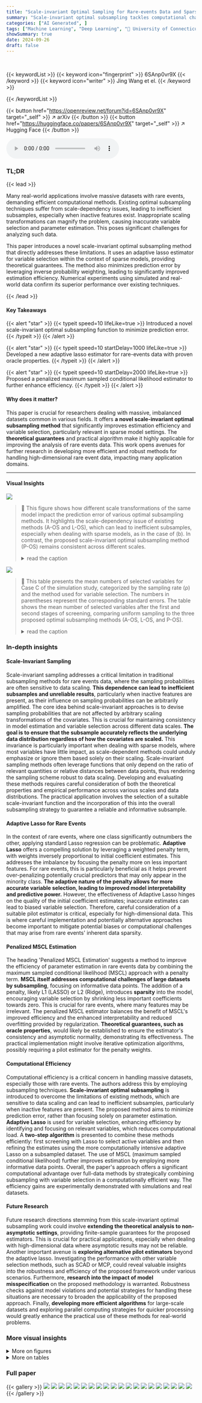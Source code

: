 ```yaml
---
title: "Scale-invariant Optimal Sampling for Rare-events Data and Sparse Models"
summary: "Scale-invariant optimal subsampling tackles computational challenges in analyzing massive rare-events data with sparse models, enhancing parameter estimation and variable selection without being affec..."
categories: ["AI Generated", ]
tags: ["Machine Learning", "Deep Learning", "🏢 University of Connecticut",]
showSummary: true
date: 2024-09-26
draft: false
---
```


<br>

{{< keywordList >}}
{{< keyword icon="fingerprint" >}} 6SAnp0vr9X {{< /keyword >}}
{{< keyword icon="writer" >}} Jing Wang et el. {{< /keyword >}}
 
{{< /keywordList >}}

{{< button href="https://openreview.net/forum?id=6SAnp0vr9X" target="_self" >}}
↗ arXiv
{{< /button >}}
{{< button href="https://huggingface.co/papers/6SAnp0vr9X" target="_self" >}}
↗ Hugging Face
{{< /button >}}



<audio controls>
    <source src="https://ai-paper-reviewer.com/6SAnp0vr9X/podcast.wav" type="audio/wav">
    Your browser does not support the audio element.
</audio>


### TL;DR


{{< lead >}}

Many real-world applications involve massive datasets with rare events, demanding efficient computational methods.  Existing optimal subsampling techniques suffer from scale-dependency issues, leading to inefficient subsamples, especially when inactive features exist.  Inappropriate scaling transformations can magnify the problem, causing inaccurate variable selection and parameter estimation.  This poses significant challenges for analyzing such data.

This paper introduces a novel scale-invariant optimal subsampling method that directly addresses these limitations. It uses an adaptive lasso estimator for variable selection within the context of sparse models, providing theoretical guarantees. The method also minimizes prediction error by leveraging inverse probability weighting, leading to significantly improved estimation efficiency. Numerical experiments using simulated and real-world data confirm its superior performance over existing techniques.

{{< /lead >}}


#### Key Takeaways

{{< alert "star" >}}
{{< typeit speed=10 lifeLike=true >}} Introduced a novel scale-invariant optimal subsampling function to minimize prediction error. {{< /typeit >}}
{{< /alert >}}

{{< alert "star" >}}
{{< typeit speed=10 startDelay=1000 lifeLike=true >}} Developed a new adaptive lasso estimator for rare-events data with proven oracle properties. {{< /typeit >}}
{{< /alert >}}

{{< alert "star" >}}
{{< typeit speed=10 startDelay=2000 lifeLike=true >}} Proposed a penalized maximum sampled conditional likelihood estimator to further enhance efficiency. {{< /typeit >}}
{{< /alert >}}

#### Why does it matter?
This paper is crucial for researchers dealing with massive, imbalanced datasets common in various fields.  It offers **a novel scale-invariant optimal subsampling method** that significantly improves estimation efficiency and variable selection, particularly relevant in sparse model settings. The **theoretical guarantees** and practical algorithm make it highly applicable for improving the analysis of rare events data.  This work opens avenues for further research in developing more efficient and robust methods for handling high-dimensional rare event data, impacting many application domains.

------
#### Visual Insights



![](https://ai-paper-reviewer.com/6SAnp0vr9X/figures_1_1.jpg)

> 🔼 This figure shows how different scale transformations of the same model impact the prediction error of various optimal subsampling methods. It highlights the scale-dependency issue of existing methods (A-OS and L-OS), which can lead to inefficient subsamples, especially when dealing with sparse models, as in the case of (b). In contrast, the proposed scale-invariant optimal subsampling method (P-OS) remains consistent across different scales.
> <details>
> <summary>read the caption</summary>
> Figure 1: Prediction errors with different scale transformation of the same model. (a): with non-sparse parameter (-1, -1, -0.01, -0.01, -0.01, -0.01)T. (b): with sparse parameter (-1, 0, 0, 0, 0, 0)T.
> </details>





![](https://ai-paper-reviewer.com/6SAnp0vr9X/tables_3_1.jpg)

> 🔼 This table presents the mean numbers of selected variables for Case C of the simulation study, categorized by the sampling rate (ρ) and the method used for variable selection.  The numbers in parentheses represent the corresponding standard errors.  The table shows the mean number of selected variables after the first and second stages of screening, comparing uniform sampling to the three proposed optimal subsampling methods (A-OS, L-OS, and P-OS).
> <details>
> <summary>read the caption</summary>
> Table 1: Mean number of selected variables in Case C
> </details>





### In-depth insights


#### Scale-Invariant Sampling
Scale-invariant sampling addresses a critical limitation in traditional subsampling methods for rare events data, where the sampling probabilities are often sensitive to data scaling.  **This dependence can lead to inefficient subsamples and unreliable results**, particularly when inactive features are present, as their influence on sampling probabilities can be arbitrarily amplified.  The core idea behind scale-invariant approaches is to devise sampling probabilities that are not affected by arbitrary scaling transformations of the covariates. This is crucial for maintaining consistency in model estimation and variable selection across different data scales. **The goal is to ensure that the subsample accurately reflects the underlying data distribution regardless of how the covariates are scaled.** This invariance is particularly important when dealing with sparse models, where most variables have little impact, as scale-dependent methods could unduly emphasize or ignore them based solely on their scaling.  Scale-invariant sampling methods often leverage functions that only depend on the ratio of relevant quantities or relative distances between data points, thus rendering the sampling scheme robust to data scaling.  Developing and evaluating these methods requires careful consideration of both the theoretical properties and empirical performance across various scales and data distributions. The practical application involves the selection of a suitable scale-invariant function and the incorporation of this into the overall subsampling strategy to guarantee a reliable and informative subsample.

#### Adaptive Lasso for Rare Events
In the context of rare events, where one class significantly outnumbers the other, applying standard Lasso regression can be problematic.  **Adaptive Lasso** offers a compelling solution by leveraging a weighted penalty term, with weights inversely proportional to initial coefficient estimates.  This addresses the imbalance by focusing the penalty more on less important features. For rare events, this is particularly beneficial as it helps prevent over-penalizing potentially crucial predictors that may only appear in the minority class.  **The adaptive nature of the penalty allows for more accurate variable selection, leading to improved model interpretability and predictive power.**  However, the effectiveness of Adaptive Lasso hinges on the quality of the initial coefficient estimates; inaccurate estimates can lead to biased variable selection.  Therefore, careful consideration of a suitable pilot estimator is critical, especially for high-dimensional data. This is where careful implementation and potentially alternative approaches become important to mitigate potential biases or computational challenges that may arise from rare events' inherent data sparsity.

#### Penalized MSCL Estimation
The heading 'Penalized MSCL Estimation' suggests a method to improve the efficiency of parameter estimation in rare events data by combining the maximum sampled conditional likelihood (MSCL) approach with a penalty term.  **MSCL itself addresses computational challenges of large datasets by subsampling**, focusing on informative data points.  The addition of a penalty, likely L1 (LASSO) or L2 (Ridge), introduces **sparsity** into the model, encouraging variable selection by shrinking less important coefficients towards zero. This is crucial for rare events, where many features may be irrelevant.  The penalized MSCL estimator balances the benefit of MSCL's improved efficiency and the enhanced interpretability and reduced overfitting provided by regularization. **Theoretical guarantees, such as oracle properties**, would likely be established to ensure the estimator's consistency and asymptotic normality, demonstrating its effectiveness. The practical implementation might involve iterative optimization algorithms, possibly requiring a pilot estimator for the penalty weights.

#### Computational Efficiency
Computational efficiency is a critical concern in handling massive datasets, especially those with rare events.  The authors address this by employing subsampling techniques. **Scale-invariant optimal subsampling** is introduced to overcome the limitations of existing methods, which are sensitive to data scaling and can lead to inefficient subsamples, particularly when inactive features are present.  The proposed method aims to minimize prediction error, rather than focusing solely on parameter estimation.  **Adaptive Lasso** is used for variable selection, enhancing efficiency by identifying and focusing on relevant variables, which reduces computational load.  A **two-step algorithm** is presented to combine these methods efficiently: first screening with Lasso to select active variables and then refining the estimates using the more computationally intensive adaptive Lasso on a subsampled dataset.  The use of MSCL (maximum sampled conditional likelihood) further improves estimation by employing more informative data points.  Overall, the paper's approach offers a significant computational advantage over full-data methods by strategically combining subsampling with variable selection in a computationally efficient way. The efficiency gains are experimentally demonstrated with simulations and real datasets.

#### Future Research
Future research directions stemming from this scale-invariant optimal subsampling work could involve **extending the theoretical analysis to non-asymptotic settings**, providing finite-sample guarantees for the proposed estimators.  This is crucial for practical applications, especially when dealing with high-dimensional data where asymptotic results may not be reliable.  Another important avenue is **exploring alternative pilot estimators** beyond the adaptive lasso. Investigating the performance with other variable selection methods, such as SCAD or MCP, could reveal valuable insights into the robustness and efficiency of the proposed framework under various scenarios. Furthermore, **research into the impact of model misspecification** on the proposed methodology is warranted.  Robustness checks against model violations and potential strategies for handling these situations are necessary to broaden the applicability of the proposed approach.  Finally, **developing more efficient algorithms** for large-scale datasets and exploring parallel computing strategies for quicker processing would greatly enhance the practical use of these methods for real-world problems.


### More visual insights

<details>
<summary>More on figures
</summary>


![](https://ai-paper-reviewer.com/6SAnp0vr9X/figures_7_1.jpg)

> 🔼 This figure compares the empirical median squared error (eMSE) of parameter estimation for three different parameter settings (Cases A, B, and C) across various sampling rates.  Each case represents a different sparsity pattern of the true parameters. The x-axis shows the sampling rate, while the y-axis shows the log of eMSE. The figure shows the performance of different subsampling methods (A-OS, L-OS, P-OS, Uni, Adaptive Lasso, Lasso) across different sampling rates and parameter settings. It illustrates how different optimal subsampling methods and the full data Lasso and adaptive Lasso perform with respect to the sampling rate.
> <details>
> <summary>read the caption</summary>
> Figure 2: eMSE for different true parameters with different sampling rates.
> </details>



![](https://ai-paper-reviewer.com/6SAnp0vr9X/figures_7_2.jpg)

> 🔼 This figure demonstrates the impact of data scaling on the performance of two optimal subsampling methods (A-OS and L-OS) compared to uniform sampling (Uni) and the proposed scale-invariant optimal subsampling method (P-OS).  The prediction error is plotted against different data scales (s) for both a non-sparse and sparse parameter setting. The results highlight the scale-dependence issue of existing optimal subsampling methods and showcase the advantage of the proposed scale-invariant approach.
> <details>
> <summary>read the caption</summary>
> Figure 1: Prediction errors with different scale transformation of the same model. (a): with non-sparse parameter (-1, -1, -0.01, -0.01, -0.01, -0.01)Т. (b): with sparse parameter (-1, 0, 0, 0, 0, 0)T.
> </details>



![](https://ai-paper-reviewer.com/6SAnp0vr9X/figures_9_1.jpg)

> 🔼 This figure illustrates the scale-dependent issue of existing optimal subsampling methods.  Two optimal subsampling methods (A-OS and L-OS) and a uniform sampling method (Uni) are compared against a proposed scale-invariant method (P-OS). The x-axis represents different scales (s) applied to a covariate, showing how prediction error varies significantly across methods with scale changes, while the proposed P-OS method remains relatively stable.  Two scenarios are shown: one with non-sparse parameters and another with sparse parameters, highlighting the impact of feature inactivity on the issue.
> <details>
> <summary>read the caption</summary>
> Figure 1: Prediction errors with different scale transformation of the same model. (a): with non-sparse parameter (-1, -1, -0.01, -0.01, -0.01, -0.01)Т. (b): with sparse parameter (-1, 0, 0, 0, 0, 0)T.
> </details>



![](https://ai-paper-reviewer.com/6SAnp0vr9X/figures_27_1.jpg)

> 🔼 This figure demonstrates the impact of data scaling on the performance of two optimal subsampling methods (A-OS and L-OS) from the literature, compared to uniform sampling (Uni).  It shows that the prediction error varies significantly depending on the scale transformation applied to the data, highlighting the scale-dependent nature of these methods.  The proposed scale-invariant method (P-OS) is shown to be robust to scaling transformations, demonstrating its advantage over existing techniques, especially in scenarios with sparse models.
> <details>
> <summary>read the caption</summary>
> Figure 1: Prediction errors with different scale transformation of the same model. (a): with non-sparse parameter (-1, -1, -0.01, -0.01, -0.01, -0.01)T. (b): with sparse parameter (-1, 0, 0, 0, 0, 0)T.
> </details>



![](https://ai-paper-reviewer.com/6SAnp0vr9X/figures_27_2.jpg)

> 🔼 This figure demonstrates the impact of data scaling on the performance of two optimal subsampling methods (A-OS and L-OS) compared to uniform sampling (Uni) and the proposed scale-invariant method (P-OS).  The left panel shows results with a non-sparse model, and the right panel shows results with a sparse model.  The x-axis represents the scaling factor (s) applied to one of the covariates. The y-axis represents the prediction error. The figure illustrates that A-OS and L-OS are highly sensitive to data scaling, while P-OS is more robust and maintains consistent performance across different scales.
> <details>
> <summary>read the caption</summary>
> Figure 1: Prediction errors with different scale transformation of the same model. (a): with non-sparse parameter (-1, -1, -0.01, -0.01, -0.01, -0.01)T. (b): with sparse parameter (-1, 0, 0, 0, 0, 0)T.
> </details>



</details>




<details>
<summary>More on tables
</summary>


![](https://ai-paper-reviewer.com/6SAnp0vr9X/tables_7_1.jpg)
> 🔼 This table presents the mean numbers of selected variables in Case C of the simulation study. The numbers in the parentheses are the corresponding standard errors.  It shows the results of variable selection in terms of first-stage screening (using a pilot sample to reduce the number of variables) and second-stage screening (using the adaptive lasso with a scale-invariant optimal subsampling method) with various sampling rates (ρ).  The results for Cases A and B are similar and presented in the appendix.
> <details>
> <summary>read the caption</summary>
> Table 1: Mean number of selected variables in Case C
> </details>

![](https://ai-paper-reviewer.com/6SAnp0vr9X/tables_8_1.jpg)
> 🔼 This table presents the rates of excluding active variables (false negative rates) for different sampling rates (ρ) in Case C of the simulation study.  It compares the performance of uniform sampling (Uni) against three optimal subsampling methods: A-OS, L-OS, and P-OS. Lower rates indicate better performance in correctly identifying active variables.
> <details>
> <summary>read the caption</summary>
> Table 2: Rates of excluding active variables (false negative rate) in Case C
> </details>

![](https://ai-paper-reviewer.com/6SAnp0vr9X/tables_8_2.jpg)
> 🔼 This table presents the average computation time in seconds for different methods (uniform sampling, A-OS, L-OS, P-OS, adaptive Lasso, and Lasso) across three different simulation cases (A, B, and C). The results highlight the significant reduction in computation time achieved by the proposed optimal subsampling methods compared to the full-data Lasso methods.  The table showcases the efficiency gains of the proposed methods.
> <details>
> <summary>read the caption</summary>
> Table 3: Mean computational time (seconds)
> </details>

![](https://ai-paper-reviewer.com/6SAnp0vr9X/tables_26_1.jpg)
> 🔼 This table shows the average number of selected variables after applying different subsampling methods (Uniform, A-OS, L-OS, P-OS) and the full data Lasso and adaptive Lasso in Case C of the simulation study. The results are categorized by different sampling rates (ρ) and separated into the first and second screening stages.  It demonstrates the effectiveness of the proposed P-OS method in selecting variables compared to other methods and illustrates the impact of the first-stage screening in reducing dimensionality.
> <details>
> <summary>read the caption</summary>
> Table 1: Mean number of selected variables in Case C
> </details>

![](https://ai-paper-reviewer.com/6SAnp0vr9X/tables_26_2.jpg)
> 🔼 This table presents the false negative rates, which are the rates of excluding active variables, for different sampling methods (Uni, A-OS, L-OS, P-OS) across various sampling rates (ρ = 0.0025, 0.005, 0.0075, 0.01) and two cases (Case A and Case B) in the simulation study.  Each entry shows the mean and standard deviation of the false negative rate, calculated over 500 repetitions.
> <details>
> <summary>read the caption</summary>
> Table 5: Rates of excluding active variables (false negative rate) in Case A and Case B
> </details>

![](https://ai-paper-reviewer.com/6SAnp0vr9X/tables_26_3.jpg)
> 🔼 This table presents the results of the rate of selecting the true model for different sampling methods (Uni, A-OS, L-OS, P-OS) and different sampling rates (ρ) across three different cases (A, B, C). Each case represents a different true parameter setting in the simulation study.  The values in the table are the mean rates of selecting the true model along with their standard errors, indicating the variability in the rate across multiple simulations.
> <details>
> <summary>read the caption</summary>
> Table 7: Rates of selecting true models
> </details>

![](https://ai-paper-reviewer.com/6SAnp0vr9X/tables_28_1.jpg)
> 🔼 This table presents the results of the rate of selecting true models under different sampling rates (ρ) for three different cases (A, B, C) of parameters.  For each case and sampling rate, it shows the rates achieved by uniform sampling (sUni), the proposed P-optimality sampling (P-OS), and the standardized P-optimality sampling (sP-OS). The results are based on 500 Monte Carlo replications and show the performance of different sampling strategies in selecting the correct model.
> <details>
> <summary>read the caption</summary>
> Table 7: Rates of selecting true models
> </details>

![](https://ai-paper-reviewer.com/6SAnp0vr9X/tables_28_2.jpg)
> 🔼 This table presents the false negative rates, showing the proportion of times active variables were not selected in the variable selection process. It compares the results of uniform sampling against three different optimal subsampling methods (A-OS, L-OS, and P-OS) across different sampling rates (ρ) and three different simulation cases (A, B, and C).  The results illustrate the relative performance of these methods in correctly identifying active variables.
> <details>
> <summary>read the caption</summary>
> Table 8: Rates of excluding active variables (false negtive rate)
> </details>

</details>




### Full paper

{{< gallery >}}
<img src="https://ai-paper-reviewer.com/6SAnp0vr9X/1.png" class="grid-w50 md:grid-w33 xl:grid-w25" />
<img src="https://ai-paper-reviewer.com/6SAnp0vr9X/2.png" class="grid-w50 md:grid-w33 xl:grid-w25" />
<img src="https://ai-paper-reviewer.com/6SAnp0vr9X/3.png" class="grid-w50 md:grid-w33 xl:grid-w25" />
<img src="https://ai-paper-reviewer.com/6SAnp0vr9X/4.png" class="grid-w50 md:grid-w33 xl:grid-w25" />
<img src="https://ai-paper-reviewer.com/6SAnp0vr9X/5.png" class="grid-w50 md:grid-w33 xl:grid-w25" />
<img src="https://ai-paper-reviewer.com/6SAnp0vr9X/6.png" class="grid-w50 md:grid-w33 xl:grid-w25" />
<img src="https://ai-paper-reviewer.com/6SAnp0vr9X/7.png" class="grid-w50 md:grid-w33 xl:grid-w25" />
<img src="https://ai-paper-reviewer.com/6SAnp0vr9X/8.png" class="grid-w50 md:grid-w33 xl:grid-w25" />
<img src="https://ai-paper-reviewer.com/6SAnp0vr9X/9.png" class="grid-w50 md:grid-w33 xl:grid-w25" />
<img src="https://ai-paper-reviewer.com/6SAnp0vr9X/10.png" class="grid-w50 md:grid-w33 xl:grid-w25" />
<img src="https://ai-paper-reviewer.com/6SAnp0vr9X/11.png" class="grid-w50 md:grid-w33 xl:grid-w25" />
<img src="https://ai-paper-reviewer.com/6SAnp0vr9X/12.png" class="grid-w50 md:grid-w33 xl:grid-w25" />
<img src="https://ai-paper-reviewer.com/6SAnp0vr9X/13.png" class="grid-w50 md:grid-w33 xl:grid-w25" />
<img src="https://ai-paper-reviewer.com/6SAnp0vr9X/14.png" class="grid-w50 md:grid-w33 xl:grid-w25" />
<img src="https://ai-paper-reviewer.com/6SAnp0vr9X/15.png" class="grid-w50 md:grid-w33 xl:grid-w25" />
<img src="https://ai-paper-reviewer.com/6SAnp0vr9X/16.png" class="grid-w50 md:grid-w33 xl:grid-w25" />
<img src="https://ai-paper-reviewer.com/6SAnp0vr9X/17.png" class="grid-w50 md:grid-w33 xl:grid-w25" />
<img src="https://ai-paper-reviewer.com/6SAnp0vr9X/18.png" class="grid-w50 md:grid-w33 xl:grid-w25" />
<img src="https://ai-paper-reviewer.com/6SAnp0vr9X/19.png" class="grid-w50 md:grid-w33 xl:grid-w25" />
<img src="https://ai-paper-reviewer.com/6SAnp0vr9X/20.png" class="grid-w50 md:grid-w33 xl:grid-w25" />
{{< /gallery >}}